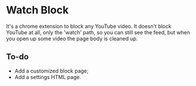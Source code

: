 # Watch Block

It's a chrome extension to block any YouTube video. It doesn't block YouTube at all, only the 'watch' path, so you can still see the feed, 
but when you open up some video the page body is cleaned up.

## To-do

- Add a customized block page;
- Add a settings HTML page.
